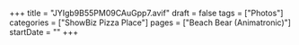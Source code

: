 +++
title = "JYIgb9B55PM09CAuGpp7.avif"
draft = false
tags = ["Photos"]
categories = ["ShowBiz Pizza Place"]
pages = ["Beach Bear (Animatronic)"]
startDate = ""
+++
